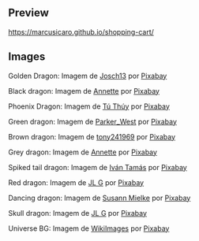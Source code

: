 ## Preview
https://marcusicaro.github.io/shopping-cart/

## Images
Golden Dragon: Imagem de <a href="https://pixabay.com/pt/users/josch13-48777/?utm_source=link-attribution&amp;utm_medium=referral&amp;utm_campaign=image&amp;utm_content=238931">Josch13</a> por <a href="https://pixabay.com/pt//?utm_source=link-attribution&amp;utm_medium=referral&amp;utm_campaign=image&amp;utm_content=238931">Pixabay</a>

Black dragon: Imagem de <a href="https://pixabay.com/pt/users/pendleburyannette-1860575/?utm_source=link-attribution&amp;utm_medium=referral&amp;utm_campaign=image&amp;utm_content=4234372">Annette</a> por <a href="https://pixabay.com/pt//?utm_source=link-attribution&amp;utm_medium=referral&amp;utm_campaign=image&amp;utm_content=4234372">Pixabay</a>

Phoenix Dragon: Imagem de <a href="https://pixabay.com/pt/users/tuthuy-10096391/?utm_source=link-attribution&amp;utm_medium=referral&amp;utm_campaign=image&amp;utm_content=4579067">Tú Thúy</a> por <a href="https://pixabay.com/pt//?utm_source=link-attribution&amp;utm_medium=referral&amp;utm_campaign=image&amp;utm_content=4579067">Pixabay</a>

Green dragon: Imagem de <a href="https://pixabay.com/pt/users/parker_west-7094318/?utm_source=link-attribution&amp;utm_medium=referral&amp;utm_campaign=image&amp;utm_content=3009174">Parker_West</a> por <a href="https://pixabay.com/pt//?utm_source=link-attribution&amp;utm_medium=referral&amp;utm_campaign=image&amp;utm_content=3009174">Pixabay</a>

Brown dragon: Imagem de <a href="https://pixabay.com/pt/users/tony241969-5126938/?utm_source=link-attribution&amp;utm_medium=referral&amp;utm_campaign=image&amp;utm_content=2722956">tony241969</a> por <a href="https://pixabay.com/pt//?utm_source=link-attribution&amp;utm_medium=referral&amp;utm_campaign=image&amp;utm_content=2722956">Pixabay</a>

Grey dragon: Imagem de <a href="https://pixabay.com/pt/users/pendleburyannette-1860575/?utm_source=link-attribution&amp;utm_medium=referral&amp;utm_campaign=image&amp;utm_content=4538392">Annette</a> por <a href="https://pixabay.com/pt//?utm_source=link-attribution&amp;utm_medium=referral&amp;utm_campaign=image&amp;utm_content=4538392">Pixabay</a>

Spiked tail dragon: Imagem de <a href="https://pixabay.com/pt/users/thommas68-2571842/?utm_source=link-attribution&amp;utm_medium=referral&amp;utm_campaign=image&amp;utm_content=1512457">Iván Tamás</a> por <a href="https://pixabay.com/pt//?utm_source=link-attribution&amp;utm_medium=referral&amp;utm_campaign=image&amp;utm_content=1512457">Pixabay</a>

Red dragon: Imagem de <a href="https://pixabay.com/pt/users/ractapopulous-24766/?utm_source=link-attribution&amp;utm_medium=referral&amp;utm_campaign=image&amp;utm_content=1949988">JL G</a> por <a href="https://pixabay.com/pt//?utm_source=link-attribution&amp;utm_medium=referral&amp;utm_campaign=image&amp;utm_content=1949988">Pixabay</a>

Dancing dragon: Imagem de <a href="https://pixabay.com/pt/users/susannp4-1777190/?utm_source=link-attribution&amp;utm_medium=referral&amp;utm_campaign=image&amp;utm_content=1152056">Susann Mielke</a> por <a href="https://pixabay.com/pt//?utm_source=link-attribution&amp;utm_medium=referral&amp;utm_campaign=image&amp;utm_content=1152056">Pixabay</a>

Skull dragon: Imagem de <a href="https://pixabay.com/pt/users/ractapopulous-24766/?utm_source=link-attribution&amp;utm_medium=referral&amp;utm_campaign=image&amp;utm_content=1957809">JL G</a> por <a href="https://pixabay.com/pt//?utm_source=link-attribution&amp;utm_medium=referral&amp;utm_campaign=image&amp;utm_content=1957809">Pixabay</a>

Universe BG: Imagem de <a href="https://pixabay.com/pt/users/wikiimages-1897/?utm_source=link-attribution&amp;utm_medium=referral&amp;utm_campaign=image&amp;utm_content=11098">WikiImages</a> por <a href="https://pixabay.com/pt//?utm_source=link-attribution&amp;utm_medium=referral&amp;utm_campaign=image&amp;utm_content=11098">Pixabay</a>

